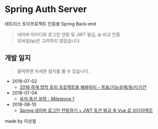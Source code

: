 # Spring Auth Server
테트리스 토이프로젝트 인증용 Spring Back-end
> 네이버 아이디로 로그인 연동 및 JWT 발급, ip 비교 인증<br/>
> 모바일(ip)은 고려하지 않았습니다.

## 개발 일지
> 클릭하면 자세한 일지를 볼 수 있습니다.
- 2018-07-02
  - [2018 하계 방학 토이 프로젝트를 해봐야지 - 목표/기능설계/동선/기간](http://1ilsang.blog.me/221310669991)
- 2018-07-04
  - [유저 동선 설정 - Milestone 1](http://1ilsang.blog.me/221312070329)
- 2018-08-10
  - [Spring 네이버 로그인 연동하기 + JWT 토큰 발급 후 Vue 로 리다이렉트](http://1ilsang.blog.me/221336542296)
    
made by 이상철
